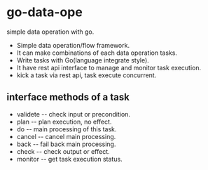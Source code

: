 # go-data-ope
simple data operation with go.
* Simple data operation/flow framework.
* It can make combinations of each data operation tasks.
* Write tasks with Go(language integrate style).
* It have rest api interface to manage and monitor task execution.
* kick a task via rest api, task execute concurrent.

## interface methods of a task
* validete -- check input or precondition.
* plan -- plan execution, no effect.
* do -- main processing of this task.
* cancel -- cancel main processing.
* back -- fail back main processing.
* check -- check output or effect.
* monitor -- get task execution status.
